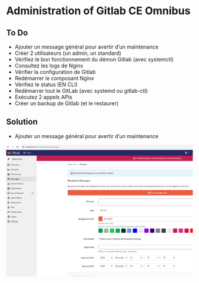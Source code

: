 # Administration of Gitlab CE Omnibus

## To Do

- Ajouter un message général pour avertir d’un maintenance 
- Créer 2 utilisateurs (un admin, un standard) 
- Vérifiez le bon fonctionnement du démon Gitlab (avec systemctl) 
- Consultez les logs de Nginx 
- Vérifier la configuration de Gitlab 
- Redémarrer le composant Nginx 
- Vérifiez le  status (EN CLI) 
- Redémarrer tout le GitLab (avec systemd ou gitlab-ctl) 
- Exécutez 2 appels  APIs 
- Créer un backup de Gitlab (et le restaurer)

## Solution

- Ajouter un message général pour avertir d’un maintenance

![This is an image](./files/01.png)

